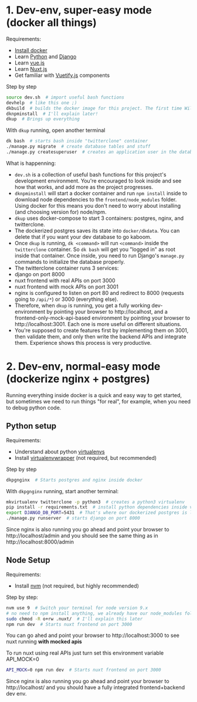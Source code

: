 # 1. Dev-env, super-easy mode (docker all things)

Requirements:

- [Install docker](https://docs.docker.com/install/)
- Learn [Python](https://docs.python.org/3/tutorial/) and [Django](https://docs.djangoproject.com/en/2.0/intro/tutorial01/)
- Learn [vue.js](vuejs.org)
- Learn [Nuxt.js](https://nuxtjs.org/)
- Get familiar with [Vuetify.js](vuetifyjs.com/) components

Step by step

```bash
source dev.sh  # import useful bash functions
devhelp  # like this one ;)
dkbuild  # builds the docker image for this project. The first time Will take a while.
dknpminstall  # I'll explain later!
dkup  # Brings up everything
```

With `dkup` running, open another terminal

```bash
dk bash  # starts bash inside "twitterclone" container
./manage.py migrate  # create database tables and stuff
./manage.py createsuperuser  # creates an application user in the database
```

What is happenning:

- `dev.sh` is a collection of useful bash functions for this project's development environment. You're encouraged to look inside and see how that works, and add more as the project progresses.
- `dknpminstall` will start a docker container and run `npm install` inside to download node dependencies to the `frontend/node_modules` folder. Using docker for this means you don't need to worry about installing (and choosing version for) node/npm.
- `dkup` uses docker-compose to start 3 containers: postgres, nginx, and twitterclone.
- The dockerized postgres saves its state into `docker/dkdata`. You can delete that if you want your dev database to go kaboom.
- Once `dkup` is running, `dk <command>` will run `<command>` inside the `twitterclone` container. So `dk bash` will get you "logged in" as root inside that container. Once inside, you need to run Django's `manage.py` commands to initialize the database properly.
- The twitterclone container runs 3 services:
- django on port 8000
- nuxt frontend with real APIs on port 3000
- nuxt frontend with mock APIs on port 3001
- nginx is configured to listen on port 80 and redirect to 8000 (requests going to `/api/*`) or 3000 (everything else).
- Therefore, when `dkup` is running, you get a fully working dev-environment by pointing your browser to http://localhost, and a frontend-only-mock-api-based environment by pointing your browser to http://localhost:3001. Each one is more useful on different situations.
- You're supposed to create features first by implementing them on 3001, then validate them, and only then write the backend APIs and integrate them. Experience shows this process is very productive.

# 2. Dev-env, normal-easy mode (dockerize nginx + postgres)

Running everything inside docker is a quick and easy way to get started, but sometimes we need to run things "for real", for example, when you need to debug python code.

## Python setup

Requirements:

- Understand about python [virtualenvs](https://docs.python.org/3/tutorial/venv.html)
- Install [virtualenvwrapper](https://virtualenvwrapper.readthedocs.io/en/latest/) (not required, but recommended)

Step by step

```bash
dkpgnginx  # Starts postgres and nginx inside docker
```

With `dkpgnginx` running, start another terminal:

```bash
mkvirtualenv twitterclone -p python3  # creates a python3 virtualenv
pip install -r requirements.txt  # install python dependencies inside virtualenv
export DJANGO_DB_PORT=5431  # That's where our dockerized postgres is listening
./manage.py runserver  # starts django on port 8000
```

Since nginx is also running you go ahead and point your browser to http://localhost/admin and you should see the same thing as in http://localhost:8000/admin

## Node Setup

Requirements:

- Install [nvm](https://github.com/creationix/nvm) (not required, but highly recommended)

Step by step:

```bash
nvm use 9  # Switch your terminal for node version 9.x
# no need to npm install anything, we already have our node_modules folder
sudo chmod -R o+rw .nuxt/  # I'll explain this later
npm run dev  # Starts nuxt frontend on port 3000
```

You can go ahed and point your browser to http://localhost:3000 to see nuxt running **with mocked apis**

To run nuxt using real APIs just turn set this environment variable API_MOCK=0

```bash
API_MOCK=0 npm run dev  # Starts nuxt frontend on port 3000
```

Since nginx is also running you go ahead and point your browser to http://localhost/ and you should have a fully integrated frontend+backend dev env.
